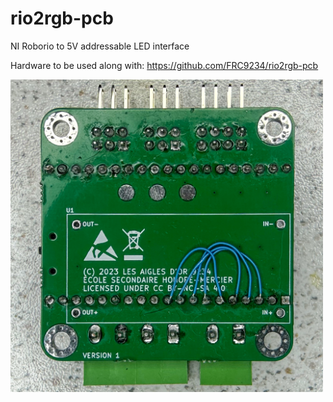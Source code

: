 # rio2rgb-pcb
NI Roborio to 5V addressable LED interface

Hardware to be used along with: https://github.com/FRC9234/rio2rgb-pcb

<img src="assemblyPictures/rio2pwmv1backassembled.jpg?" width="500">

